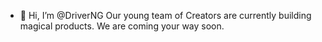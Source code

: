 - 👋 Hi, I’m @DriverNG
Our young team of Creators are currently building magical products. We are coming your way soon.
